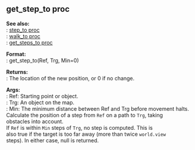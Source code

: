## get_step_to proc    
**See also:**    
:   [step_to proc](/proc/step_to)    
:   [walk_to proc](/proc/walk_to)    
:   [get_steps_to proc](/proc/get_steps_to)    
<!-- -->    
**Format:**    
:   get_step_to(Ref, Trg, Min=0)    
<!-- -->    
**Returns:**    
:   The location of the new position, or 0 if no change.    
<!-- -->    
**Args:**    
:   Ref: Starting point or object.    
:   Trg: An object on the map.    
:   Min: The minimum distance between Ref and Trg before movement halts.    
Calculate the position of a step from `Ref` on a path to `Trg`, taking    
obstacles into account.    
If `Ref` is within `Min` steps of `Trg`, no step is computed. This is    
also true if the target is too far away (more than twice `world.view`    
steps). In either case, null is returned.  